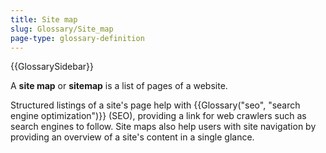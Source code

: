 ```yaml
---
title: Site map
slug: Glossary/Site_map
page-type: glossary-definition
---
```


{{GlossarySidebar}}

A **site map** or **sitemap** is a list of pages of a website.

Structured listings of a site's page help with {{Glossary("seo", "search engine optimization")}} (SEO), providing a link for web crawlers such as search engines to follow. Site maps also help users with site navigation by providing an overview of a site's content in a single glance.
